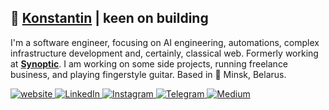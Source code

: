 <h2>🦁 <a href="https://thekeenest.tech/">Konstantin</a> | keen on building </h2>
<p>I'm a software engineer, focusing on AI engineering, automations, complex infrastructure development and, certainly, classical web. Formerly working at <strong><a href="https://synoptic.com/">Synoptic</a></strong>. I am working on some side projects, running freelance business, and playing fingerstyle guitar. Based in 📍 Minsk, Belarus. </p>

<p>
  <a href="https://thekeenest.tech">
    <img src="https://img.shields.io/badge/-thekeenest.tech-blue?style=flat-square&logo=Firefox" alt="website">
  </a>
  <a href="https://linkedin.com/in/thekeenest">
    <img src="https://img.shields.io/badge/-%40thekeenest-687FE5?style=flat-square&labelColor=FEEBF6" alt="LinkedIn">
  </a>
  <a href="https://instagram.com/thekeenest_">
    <img src="https://img.shields.io/badge/-%40thekeenest_-F75270?style=flat-square&logo=Instagram" alt="Instagram">
  </a>
  <a href="https://t.me/thekeenest2">
    <img src="https://img.shields.io/badge/-%40thekeenest2-EBD6FB?style=flat-square&logo=Telegram" alt="Telegram">
  </a>
  <a href="https://medium.com/@kstfbusiness">
    <img src="https://img.shields.io/badge/-%40kstfbusiness-59AC77?style=flat-square&logo=Medium" alt="Medium">
  </a>
</p>
